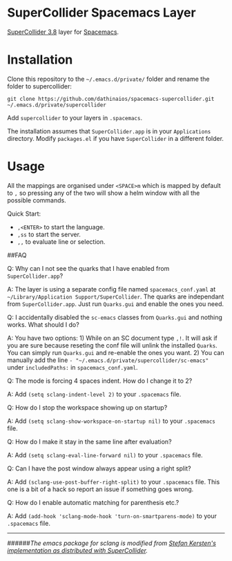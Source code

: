 SuperCollider Spacemacs Layer
=============================

[SuperCollider 3.8](http://supercollider.github.io/download.html) layer for [Spacemacs](http://spacemacs.org/).

# Installation

Clone this repository to the `~/.emacs.d/private/` folder and rename the folder to supercollider:

    git clone https://github.com/dathinaios/spacemacs-supercollider.git ~/.emacs.d/private/supercollider

Add `supercollider` to your layers in `.spacemacs`.

The installation assumes that `SuperCollider.app` is in your `Applications` directory. Modify `packages.el` if you have `SuperCollider` in a different folder.

# Usage

All the mappings are organised under `<SPACE>m` which is mapped by default to `,` so  pressing any of the two will show a helm window with all the possible commands. 

Quick Start:

* `,<ENTER>` to start the language.
* `,ss` to start the server.
* `,,` to evaluate line or selection.

##FAQ

Q: Why can I not see the quarks that I have enabled from `SuperCollider.app`?

A: The layer is using a separate config file named `spacemacs_conf.yaml` at `~/Library/Application Support/SuperCollider`. The quarks are independant from `SuperCollider.app`. Just run `Quarks.gui` and enable the ones you need.

Q: I accidentally disabled the `sc-emacs` classes from `Quarks.gui` and nothing works. What should I do?

A: You have two options: 1) While on an SC document type `,!`. It will ask if you are sure because reseting the conf file will unlink the installed `Quarks`. You can simply run `Quarks.gui` and re-enable the ones you want. 2) You can manually add the line `- "~/.emacs.d/private/supercollider/sc-emacs"` under `includedPaths:` in `spacemacs_conf.yaml`.

Q: The mode is forcing 4 spaces indent. How do I change it to 2?

A: Add `(setq sclang-indent-level 2)` to your `.spacemacs` file.

Q: How do I stop the workspace showing up on startup?

A: Add `(setq sclang-show-workspace-on-startup nil)` to your `.spacemacs` file.

Q: How do I make it stay in the same line after evaluation?

A: Add `(setq sclang-eval-line-forward nil)` to your `.spacemacs` file.

Q: Can I have the post window always appear using a right split?

A: Add `(sclang-use-post-buffer-right-split)` to your `.spacemacs` file. This one is a bit of a hack so report an issue if something goes wrong.

Q: How do I enable automatic matching for parenthesis etc.?

A: Add `(add-hook 'sclang-mode-hook 'turn-on-smartparens-mode)` to your `.spacemacs` file.

---
######<i>The emacs package for sclang is modified from [Stefan Kersten's implementation as distributed with SuperCollider](https://github.com/supercollider/supercollider/tree/master/editors/scel).</i>
